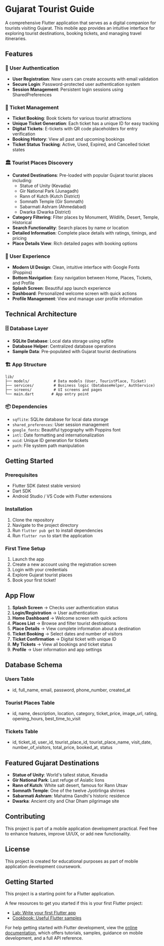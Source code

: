 # Gujarat Tourist Guide

A comprehensive Flutter application that serves as a digital companion for tourists visiting Gujarat. This mobile app provides an intuitive interface for exploring tourist destinations, booking tickets, and managing travel itineraries.

## Features

### 🔐 User Authentication
- **User Registration**: New users can create accounts with email validation
- **Secure Login**: Password-protected user authentication system
- **Session Management**: Persistent login sessions using SharedPreferences

### 🎫 Ticket Management
- **Ticket Booking**: Book tickets for various tourist attractions
- **Unique Ticket Generation**: Each ticket has a unique ID for easy tracking
- **Digital Tickets**: E-tickets with QR code placeholders for entry verification
- **Booking History**: View all past and upcoming bookings
- **Ticket Status Tracking**: Active, Used, Expired, and Cancelled ticket states

### 🏛️ Tourist Places Discovery
- **Curated Destinations**: Pre-loaded with popular Gujarat tourist places including:
  - Statue of Unity (Kevadia)
  - Gir National Park (Junagadh)
  - Rann of Kutch (Kutch District)
  - Somnath Temple (Gir Somnath)
  - Sabarmati Ashram (Ahmedabad)
  - Dwarka (Dwarka District)
- **Category Filtering**: Filter places by Monument, Wildlife, Desert, Temple, Historical
- **Search Functionality**: Search places by name or location
- **Detailed Information**: Complete place details with ratings, timings, and pricing
- **Place Details View**: Rich detailed pages with booking options

### 📱 User Experience
- **Modern UI Design**: Clean, intuitive interface with Google Fonts (Poppins)
- **Bottom Navigation**: Easy navigation between Home, Places, Tickets, and Profile
- **Splash Screen**: Beautiful app launch experience
- **Dashboard**: Personalized welcome screen with quick actions
- **Profile Management**: View and manage user profile information

## Technical Architecture

### 🗄️ Database Layer
- **SQLite Database**: Local data storage using sqflite
- **Database Helper**: Centralized database operations
- **Sample Data**: Pre-populated with Gujarat tourist destinations

### 🏗️ App Structure
```
lib/
├── models/           # Data models (User, TouristPlace, Ticket)
├── services/         # Business logic (DatabaseHelper, AuthService)
├── screens/          # UI screens and pages
└── main.dart        # App entry point
```

### 📦 Dependencies
- `sqflite`: SQLite database for local data storage
- `shared_preferences`: User session management
- `google_fonts`: Beautiful typography with Poppins font
- `intl`: Date formatting and internationalization
- `uuid`: Unique ID generation for tickets
- `path`: File system path manipulation

## Getting Started

### Prerequisites
- Flutter SDK (latest stable version)
- Dart SDK
- Android Studio / VS Code with Flutter extensions

### Installation
1. Clone the repository
2. Navigate to the project directory
3. Run `flutter pub get` to install dependencies
4. Run `flutter run` to start the application

### First Time Setup
1. Launch the app
2. Create a new account using the registration screen
3. Login with your credentials
4. Explore Gujarat tourist places
5. Book your first ticket!

## App Flow

1. **Splash Screen** → Checks user authentication status
2. **Login/Registration** → User authentication
3. **Home Dashboard** → Welcome screen with quick actions
4. **Places List** → Browse and filter tourist destinations
5. **Place Details** → View complete information about a destination
6. **Ticket Booking** → Select dates and number of visitors
7. **Ticket Confirmation** → Digital ticket with unique ID
8. **My Tickets** → View all bookings and ticket status
9. **Profile** → User information and app settings

## Database Schema

### Users Table
- id, full_name, email, password, phone_number, created_at

### Tourist Places Table
- id, name, description, location, category, ticket_price, image_url, rating, opening_hours, best_time_to_visit

### Tickets Table
- id, ticket_id, user_id, tourist_place_id, tourist_place_name, visit_date, number_of_visitors, total_price, booked_at, status

## Featured Gujarat Destinations

- **Statue of Unity**: World's tallest statue, Kevadia
- **Gir National Park**: Last refuge of Asiatic lions
- **Rann of Kutch**: White salt desert, famous for Rann Utsav
- **Somnath Temple**: One of the twelve Jyotirlinga shrines
- **Sabarmati Ashram**: Mahatma Gandhi's historic residence
- **Dwarka**: Ancient city and Char Dham pilgrimage site

## Contributing

This project is part of a mobile application development practical. Feel free to enhance features, improve UI/UX, or add new functionality.

## License

This project is created for educational purposes as part of mobile application development coursework.

## Getting Started

This project is a starting point for a Flutter application.

A few resources to get you started if this is your first Flutter project:

- [Lab: Write your first Flutter app](https://docs.flutter.dev/get-started/codelab)
- [Cookbook: Useful Flutter samples](https://docs.flutter.dev/cookbook)

For help getting started with Flutter development, view the
[online documentation](https://docs.flutter.dev/), which offers tutorials,
samples, guidance on mobile development, and a full API reference.
